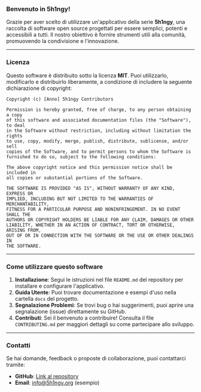 ### Benvenuto in 5h1ngy!
Grazie per aver scelto di utilizzare un'applicativo della serie **5h1ngy**, una raccolta di software open source progettati per essere semplici, potenti e accessibili a tutti. Il nostro obiettivo è fornire strumenti utili alla comunità, promuovendo la condivisione e l'innovazione.

---

### Licenza
Questo software è distribuito sotto la licenza **MIT**. Puoi utilizzarlo, modificarlo e distribuirlo liberamente, a condizione di includere la seguente dichiarazione di copyright:

```
Copyright (c) [Anno] 5h1ngy Contributors

Permission is hereby granted, free of charge, to any person obtaining a copy
of this software and associated documentation files (the "Software"), to deal
in the Software without restriction, including without limitation the rights
to use, copy, modify, merge, publish, distribute, sublicense, and/or sell
copies of the Software, and to permit persons to whom the Software is
furnished to do so, subject to the following conditions:

The above copyright notice and this permission notice shall be included in
all copies or substantial portions of the Software.

THE SOFTWARE IS PROVIDED "AS IS", WITHOUT WARRANTY OF ANY KIND, EXPRESS OR
IMPLIED, INCLUDING BUT NOT LIMITED TO THE WARRANTIES OF MERCHANTABILITY,
FITNESS FOR A PARTICULAR PURPOSE AND NONINFRINGEMENT. IN NO EVENT SHALL THE
AUTHORS OR COPYRIGHT HOLDERS BE LIABLE FOR ANY CLAIM, DAMAGES OR OTHER
LIABILITY, WHETHER IN AN ACTION OF CONTRACT, TORT OR OTHERWISE, ARISING FROM,
OUT OF OR IN CONNECTION WITH THE SOFTWARE OR THE USE OR OTHER DEALINGS IN
THE SOFTWARE.
```

---

### Come utilizzare questo software
1. **Installazione**: Segui le istruzioni nel file `README.md` del repository per installare e configurare l'applicativo.
2. **Guida Utente**: Puoi trovare documentazione e esempi d'uso nella cartella `docs` del progetto.
3. **Segnalazione Problemi**: Se trovi bug o hai suggerimenti, puoi aprire una segnalazione (issue) direttamente su GitHub.
4. **Contributi**: Sei il benvenuto a contribuire! Consulta il file `CONTRIBUTING.md` per maggiori dettagli su come partecipare allo sviluppo.

---

### Contatti
Se hai domande, feedback o proposte di collaborazione, puoi contattarci tramite:
- **GitHub**: [Link al repository](https://github.com/5h1ngy)
- **Email**: info@5h1ngy.org (esempio)
